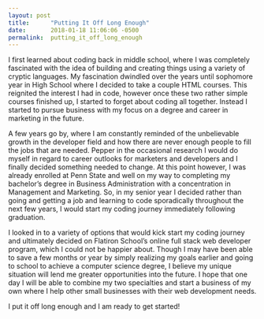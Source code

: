 ```yaml
---
layout: post
title:      "Putting It Off Long Enough"
date:       2018-01-18 11:06:06 -0500
permalink:  putting_it_off_long_enough
---
```



I first learned about coding back in middle school, where I was completely fascinated with the idea of building and creating things using a variety of cryptic languages. My fascination dwindled over the years until sophomore year in High School where I decided to take a couple HTML courses. This reignited the interest I had in code, however once these two rather simple courses finished up, I started to forget about coding all together. Instead I started to pursue business with my focus on a degree and career in marketing in the future.


A few years go by, where I am constantly reminded of the unbelievable growth in the developer field and how there are never enough people to fill the jobs that are needed. Pepper in the occasional research I would do myself in regard to career outlooks for marketers and developers and I finally decided something needed to change. At this point however, I was already enrolled at Penn State and well on my way to completing my bachelor’s degree in Business Administration with a concentration in Management and Marketing. So, in my senior year I decided rather than going and getting a job and learning to code sporadically throughout the next few years, I would start my coding journey immediately following graduation.


I looked in to a variety of options that would kick start my coding journey and ultimately decided on Flatiron School’s online full stack web developer program, which I could not be happier about. Though I may have been able to save a few months or year by simply realizing my goals earlier and going to school to achieve a computer science degree, I believe my unique situation will lend me greater opportunities into the future. I hope that one day I will be able to combine my two specialties and start a business of my own where I help other small businesses with their web development needs.


I put it off long enough and I am ready to get started!
